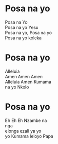 # Posa na yo  

Posa na Yo  
Posa na yo Yesu  
Posa na yo, Posa na yo  
Posa na yo koleka  

# Posa na yo  

Alleluia  
Amen Amen Amen  
Alleluia Amen Kumama  
na yo Nkolo  

# Posa na yo  

Eh Eh Eh Nzambe na  
nga  
elonga ezali ya yo  
yo Kumama leloyo Papa  
